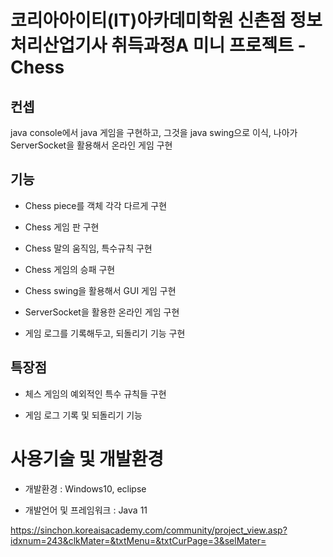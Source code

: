 # 코리아아이티(IT)아카데미학원 신촌점 정보처리산업기사 취득과정A 미니 프로젝트 - Chess

## 컨셉
java console에서 java 게임을 구현하고, 그것을 java swing으로 이식, 나아가 ServerSocket을 활용해서 온라인 게임 구현

## 기능
- Chess piece를 객체 각각 다르게 구현

- Chess 게임 판 구현
  
- Chess 말의 움직임, 특수규칙 구현

- Chess 게임의 승패 구현

- Chess swing을 활용해서 GUI 게임 구현
  
- ServerSocket을 활용한 온라인 게임 구현
  
- 게임 로그를 기록해두고, 되돌리기 기능 구현
  

## 특장점
- 체스 게임의 예외적인 특수 규칙들 구현
  
- 게임 로그 기록 및 되돌리기 기능
  

# 사용기술 및 개발환경
- 개발환경 : Windows10, eclipse
  
- 개발언어 및 프레임워크 : Java 11
  

https://sinchon.koreaisacademy.com/community/project_view.asp?idxnum=243&clkMater=&txtMenu=&txtCurPage=3&selMater=

